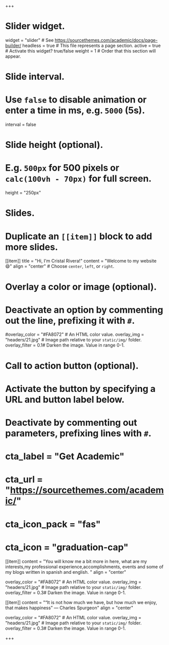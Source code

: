 +++
# Slider widget.
widget = "slider"  # See https://sourcethemes.com/academic/docs/page-builder/
headless = true  # This file represents a page section.
active = true  # Activate this widget? true/false
weight = 1  # Order that this section will appear.

# Slide interval.
# Use `false` to disable animation or enter a time in ms, e.g. `5000` (5s).
interval = false

# Slide height (optional).
# E.g. `500px` for 500 pixels or `calc(100vh - 70px)` for full screen.
height = "250px"

# Slides.
# Duplicate an `[[item]]` block to add more slides.
[[item]]
  title = "Hi, I'm Cristal Rivera!"
  content = "Welcome to my website :smile:"
  align = "center"  # Choose `center`, `left`, or `right`.
  

  # Overlay a color or image (optional).
  #   Deactivate an option by commenting out the line, prefixing it with `#`.
  #overlay_color = "#FA8072"  # An HTML color value.
  overlay_img = "headers/21.jpg"  # Image path relative to your `static/img/` folder.
  overlay_filter = 0.1# Darken the image. Value in range 0-1.

  # Call to action button (optional).
  #   Activate the button by specifying a URL and button label below.
  #   Deactivate by commenting out parameters, prefixing lines with `#`.
  # cta_label = "Get Academic"
  # cta_url = "https://sourcethemes.com/academic/"
  # cta_icon_pack = "fas"
  # cta_icon = "graduation-cap"


[[item]]
  content = "You will know me a bit more in here, what are my interests,my professional experience,accomplishments, events and some of my blogs written in spanish and english. "
  align = "center"

  overlay_color = "#FA8072"  # An HTML color value.
  overlay_img = "headers/21.jpg"  # Image path relative to your `static/img/` folder.
  overlay_filter = 0.3# Darken the image. Value in range 0-1.

[[item]]
 content = "“It is not how much we have, but how much we enjoy, that makes happiness” ― Charles Spurgeon"
  align = "center"

  overlay_color = "#FA8072"  # An HTML color value.
  overlay_img = "headers/21.jpg"  # Image path relative to your `static/img/` folder.
  overlay_filter = 0.3# Darken the image. Value in range 0-1.


+++
